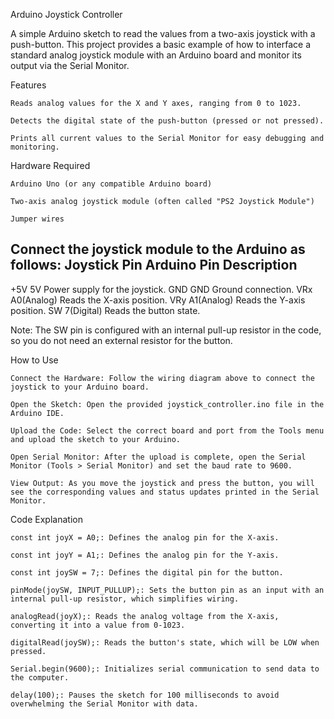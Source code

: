 Arduino Joystick Controller

A simple Arduino sketch to read the values from a two-axis joystick with a push-button. This project provides a basic example of how to interface a standard analog joystick module with an Arduino board and monitor its output via the Serial Monitor.

Features

    Reads analog values for the X and Y axes, ranging from 0 to 1023.

    Detects the digital state of the push-button (pressed or not pressed).

    Prints all current values to the Serial Monitor for easy debugging and monitoring.

Hardware Required

    Arduino Uno (or any compatible Arduino board)

    Two-axis analog joystick module (often called "PS2 Joystick Module")

    Jumper wires


Connect the joystick module to the Arduino as follows:
Joystick Pin     Arduino Pin      Description
----------------------------------------------
+5V            5V             Power supply for the joystick.
GND            GND            Ground connection.
VRx            A0(Analog)     Reads the X-axis position.
VRy            A1(Analog)     Reads the Y-axis position.
SW             7(Digital)     Reads the button state.

	


Note: The SW pin is configured with an internal pull-up resistor in the code, so you do not need an external resistor for the button.

How to Use

    Connect the Hardware: Follow the wiring diagram above to connect the joystick to your Arduino board.

    Open the Sketch: Open the provided joystick_controller.ino file in the Arduino IDE.

    Upload the Code: Select the correct board and port from the Tools menu and upload the sketch to your Arduino.

    Open Serial Monitor: After the upload is complete, open the Serial Monitor (Tools > Serial Monitor) and set the baud rate to 9600.

    View Output: As you move the joystick and press the button, you will see the corresponding values and status updates printed in the Serial Monitor.

Code Explanation

    const int joyX = A0;: Defines the analog pin for the X-axis.

    const int joyY = A1;: Defines the analog pin for the Y-axis.

    const int joySW = 7;: Defines the digital pin for the button.

    pinMode(joySW, INPUT_PULLUP);: Sets the button pin as an input with an internal pull-up resistor, which simplifies wiring.

    analogRead(joyX);: Reads the analog voltage from the X-axis, converting it into a value from 0-1023.

    digitalRead(joySW);: Reads the button's state, which will be LOW when pressed.

    Serial.begin(9600);: Initializes serial communication to send data to the computer.

    delay(100);: Pauses the sketch for 100 milliseconds to avoid overwhelming the Serial Monitor with data.
